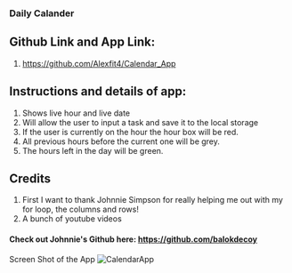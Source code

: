 ### Daily Calander

## Github Link and  App Link:
1. https://github.com/Alexfit4/Calendar_App

## Instructions and details of app:

1. Shows live hour and live date
2. Will allow the user to input a task and save it to the local storage
3. If the user is currently on the hour the hour box will be red.
4. All previous hours before the current one will be grey.
5. The hours left in the day will be green.




## Credits
1. First I want to thank Johnnie Simpson for really helping me out with my for loop, the columns and rows!
2. A bunch of youtube videos

#### Check out Johnnie's Github here: https://github.com/balokdecoy


Screen Shot of the App
![CalendarApp](https://user-images.githubusercontent.com/69173896/102137628-1f9e9580-3e29-11eb-8eff-af7fbb63f0de.png)
